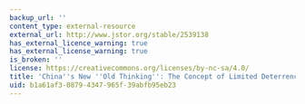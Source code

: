 ```yaml
---
backup_url: ''
content_type: external-resource
external_url: http://www.jstor.org/stable/2539138
has_external_licence_warning: true
has_external_license_warning: true
is_broken: ''
license: https://creativecommons.org/licenses/by-nc-sa/4.0/
title: 'China''s New ''Old Thinking'': The Concept of Limited Deterrence'
uid: b1a61af3-0879-4347-965f-39abfb95eb23
---
```

